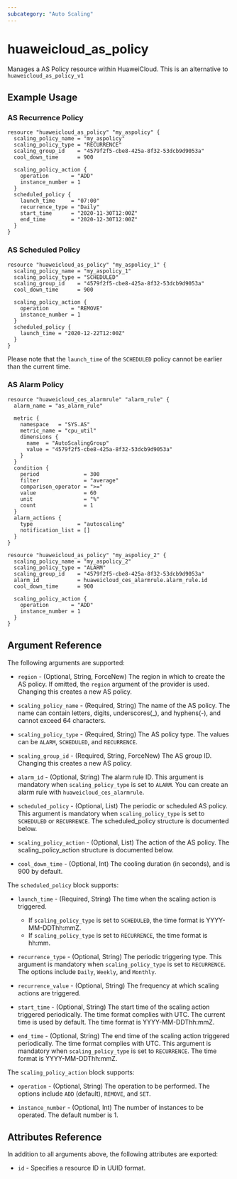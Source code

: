 ```yaml
---
subcategory: "Auto Scaling"
---
```


# huaweicloud_as_policy

Manages a AS Policy resource within HuaweiCloud. This is an alternative to `huaweicloud_as_policy_v1`

## Example Usage

### AS Recurrence Policy

```hcl
resource "huaweicloud_as_policy" "my_aspolicy" {
  scaling_policy_name = "my_aspolicy"
  scaling_policy_type = "RECURRENCE"
  scaling_group_id    = "4579f2f5-cbe8-425a-8f32-53dcb9d9053a"
  cool_down_time      = 900

  scaling_policy_action {
    operation       = "ADD"
    instance_number = 1
  }
  scheduled_policy {
    launch_time     = "07:00"
    recurrence_type = "Daily"
    start_time      = "2020-11-30T12:00Z"
    end_time        = "2020-12-30T12:00Z"
  }
}
```

### AS Scheduled Policy

```hcl
resource "huaweicloud_as_policy" "my_aspolicy_1" {
  scaling_policy_name = "my_aspolicy_1"
  scaling_policy_type = "SCHEDULED"
  scaling_group_id    = "4579f2f5-cbe8-425a-8f32-53dcb9d9053a"
  cool_down_time      = 900

  scaling_policy_action {
    operation       = "REMOVE"
    instance_number = 1
  }
  scheduled_policy {
    launch_time = "2020-12-22T12:00Z"
  }
}
```

Please note that the `launch_time` of the `SCHEDULED` policy cannot be earlier than the current time.

### AS Alarm Policy

```hcl
resource "huaweicloud_ces_alarmrule" "alarm_rule" {
  alarm_name = "as_alarm_rule"

  metric {
    namespace   = "SYS.AS"
    metric_name = "cpu_util"
    dimensions {
      name  = "AutoScalingGroup"
      value = "4579f2f5-cbe8-425a-8f32-53dcb9d9053a"
    }
  }
  condition {
    period              = 300
    filter              = "average"
    comparison_operator = ">="
    value               = 60
    unit                = "%"
    count               = 1
  }
  alarm_actions {
    type              = "autoscaling"
    notification_list = []
  }
}

resource "huaweicloud_as_policy" "my_aspolicy_2" {
  scaling_policy_name = "my_aspolicy_2"
  scaling_policy_type = "ALARM"
  scaling_group_id    = "4579f2f5-cbe8-425a-8f32-53dcb9d9053a"
  alarm_id            = huaweicloud_ces_alarmrule.alarm_rule.id
  cool_down_time      = 900

  scaling_policy_action {
    operation       = "ADD"
    instance_number = 1
  }
}
```

## Argument Reference

The following arguments are supported:

* `region` - (Optional, String, ForceNew) The region in which to create the AS policy. If omitted, the `region` argument
  of the provider is used. Changing this creates a new AS policy.

* `scaling_policy_name` - (Required, String) The name of the AS policy. The name can contain letters, digits,
  underscores(_), and hyphens(-), and cannot exceed 64 characters.

* `scaling_policy_type` - (Required, String) The AS policy type. The values can be `ALARM`, `SCHEDULED`,
  and `RECURRENCE`.

* `scaling_group_id` - (Required, String, ForceNew) The AS group ID. Changing this creates a new AS policy.

* `alarm_id` - (Optional, String) The alarm rule ID. This argument is mandatory when `scaling_policy_type`
  is set to `ALARM`. You can create an alarm rule with `huaweicloud_ces_alarmrule`.

* `scheduled_policy` - (Optional, List) The periodic or scheduled AS policy. This argument is mandatory
  when `scaling_policy_type` is set to `SCHEDULED` or `RECURRENCE`. The scheduled_policy structure is documented below.

* `scaling_policy_action` - (Optional, List) The action of the AS policy. The scaling_policy_action structure is
  documented below.

* `cool_down_time` - (Optional, Int) The cooling duration (in seconds), and is 900 by default.

The `scheduled_policy` block supports:

* `launch_time` - (Required, String) The time when the scaling action is triggered.
  + If `scaling_policy_type` is set to `SCHEDULED`, the time format is YYYY-MM-DDThh:mmZ.
  + If `scaling_policy_type` is set to `RECURRENCE`, the time format is hh:mm.

* `recurrence_type` - (Optional, String) The periodic triggering type. This argument is mandatory when
  `scaling_policy_type` is set to `RECURRENCE`. The options include `Daily`, `Weekly`, and `Monthly`.

* `recurrence_value` - (Optional, String) The frequency at which scaling actions are triggered.

* `start_time` - (Optional, String) The start time of the scaling action triggered periodically. The time format
  complies with UTC. The current time is used by default. The time format is YYYY-MM-DDThh:mmZ.

* `end_time` - (Optional, String) The end time of the scaling action triggered periodically. The time format complies
  with UTC. This argument is mandatory when `scaling_policy_type`
  is set to `RECURRENCE`. The time format is YYYY-MM-DDThh:mmZ.

The `scaling_policy_action` block supports:

* `operation` - (Optional, String) The operation to be performed. The options include `ADD` (default), `REMOVE`,
  and `SET`.

* `instance_number` - (Optional, Int) The number of instances to be operated. The default number is 1.

## Attributes Reference

In addition to all arguments above, the following attributes are exported:

* `id` - Specifies a resource ID in UUID format.
